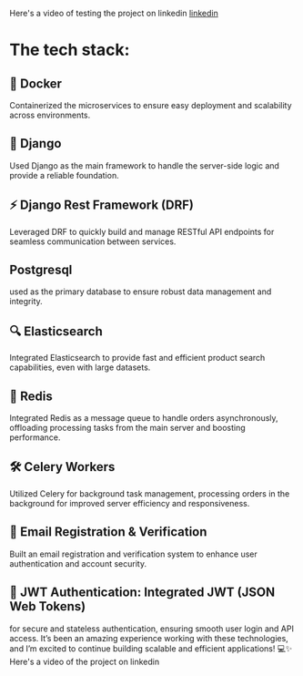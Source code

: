 Here's a video of testing the project on linkedin [linkedin](https://pages.github.com/)
# The tech stack:
## 🐳 Docker 
Containerized the microservices to ensure easy deployment and scalability across environments.
## 🐍 Django
Used Django as the main framework to handle the server-side logic and provide a reliable foundation.
## ⚡ Django Rest Framework (DRF)
Leveraged DRF to quickly build and manage RESTful API endpoints for seamless communication between services.
## Postgresql
  used as the primary database to ensure robust data management and integrity. 
## 🔍 Elasticsearch
  Integrated Elasticsearch to provide fast and efficient product search capabilities, even with large datasets.
## 🔄 Redis
  Integrated Redis as a message queue to handle orders asynchronously, offloading processing tasks from the main server and boosting performance.
## 🛠️ Celery Workers
  Utilized Celery for background task management, processing orders in the background for improved server efficiency and responsiveness.
## 📧 Email Registration & Verification
  Built an email registration and verification system to enhance user authentication and account security.
## 🔑 JWT Authentication: Integrated JWT (JSON Web Tokens)
  for secure and stateless authentication, ensuring smooth user login and API access.
It’s been an amazing experience working with these technologies, and I’m excited to continue building scalable and efficient applications! 💻✨
Here's a video of the project on linkedin
